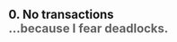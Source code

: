 <h2>0. No transactions <br/> <span style="color:rgb(99,99,99)">...because I fear deadlocks.</span></h2>